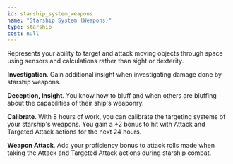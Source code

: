 ```yaml
---
id: starship_system_weapons
name: "Starship System (Weapons)"
type: starship
cost: null
---
```


Represents your ability to target and attack moving objects through space using sensors and calculations rather than sight
or dexterity.

__Investigation__. Gain additional insight when investigating damage done by starship weapons.

__Deception, Insight__. You know how to bluff and when others are bluffing about the capabilities of their ship's weaponry.

__Calibrate__. With 8 hours of work, you can calibrate the targeting systems of your starship's weapons. You gain a
+2 bonus to hit with Attack and Targeted Attack actions for the next 24 hours.

__Weapon Attack__. Add your proficiency bonus to attack rolls made when taking the Attack and Targeted Attack actions 
during starship combat.
